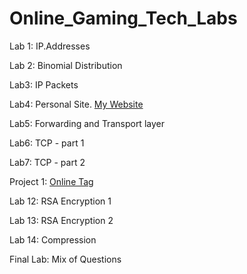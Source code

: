# Online_Gaming_Tech_Labs

Lab 1: IP.Addresses

Lab 2: Binomial Distribution

Lab3: IP Packets

Lab4: Personal Site. [My Website](https://seanwhelan117.wixsite.com/seanwhelan/about-8) 

Lab5: Forwarding and Transport layer

Lab6: TCP - part 1

Lab7: TCP - part 2

Project 1: [Online Tag](https://github.com/SeanWhelan117/OnlineGamingTech_Project_1)

Lab 12: RSA Encryption 1

Lab 13: RSA Encryption 2

Lab 14: Compression

Final Lab: Mix of Questions 
